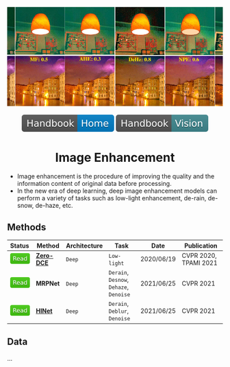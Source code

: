 <div align="center">
<img width="800" src="data/image_enhancement.png">
<br><br>
<div>
	<a href="https://github.com/phlong3105/one/blob/master/handbook/README.md"><img src="../../data/badge/handbook_home.svg"></a>
	<img src="../../data/badge/handbook_vision.svg">
</div>

Image Enhancement
=============================

</div>

- Image enhancement is the procedure of improving the quality and the 
information content of original data before processing.
- In the new era of deep learning, deep image enhancement models can perform a 
variety of tasks such as low-light enhancement, de-rain, de-snow, de-haze, etc.

## Methods

| Status                                | Method                      | Architecture | Task                                    | Date       | Publication                     |
|:--------------------------------------|-----------------------------|--------------|-----------------------------------------|------------|---------------------------------|
| <img src="../../data/badge/read.svg"> | [**Zero-DCE**](zero_dce.md) | `Deep`       | `Low-light`                             | 2020/06/19 | CVPR&nbsp;2020, TPAMI&nbsp;2021 |
| <img src="../../data/badge/read.svg"> | **MRPNet**                  | `Deep`       | `Derain`, `Desnow`, `Dehaze`, `Denoise` | 2021/06/25 | CVPR&nbsp;2021                  |
| <img src="../../data/badge/read.svg"> | [**HINet**](hinet.md)       | `Deep`       | `Derain`, `Deblur`, `Denoise`           | 2021/06/25 | CVPR&nbsp;2021                  |

## Data
...
